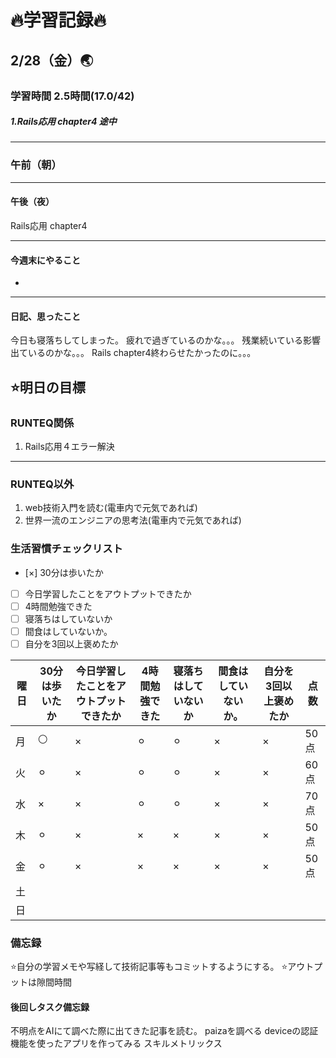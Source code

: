 # 🔥学習記録🔥
## 2/28（金）🌏
### 学習時間  2.5時間(17.0/42)
##### 1.Rails応用 chapter4 途中

***
### 午前（朝）
***
#### 午後（夜）
Rails応用 chapter4
***
#### 今週末にやること
-
***
#### 日記、思ったこと
今日も寝落ちしてしまった。
疲れで過ぎているのかな。。。
残業続いている影響出ているのかな。。。
Rails chapter4終わらせたかったのに。。。

## ⭐️明日の目標
### RUNTEQ関係
1. Rails応用４エラー解決
***
### RUNTEQ以外
1. web技術入門を読む(電車内で元気であれば)
2. 世界一流のエンジニアの思考法(電車内で元気であれば)


### 生活習慣チェックリスト
- [×] 30分は歩いたか
- [ ] 今日学習したことをアウトプットできたか
- [ ] 4時間勉強できた
- [ ] 寝落ちはしていないか
- [ ] 間食はしていないか。
- [ ] 自分を3回以上褒めたか

|曜日|30分は歩いたか|今日学習したことをアウトプットできたか|4時間勉強できた|寝落ちはしていないか|間食はしていないか。|自分を3回以上褒めたか|点数|
|---|---|---|---|---|---|---|---|
|月|⚪|×|⚪︎|⚪︎|×|×|50点|
|火|⚪︎|×|⚪︎|⚪︎|×|×|60点|
|水|×|×|⚪︎|⚪︎|×|×|70点|
|木|⚪︎|×|×|×|×|×|50点|
|金|⚪︎|×|×|×|×|×|50点|
|土| | | | | | | |
|日| | | | | | | |


### 備忘録
⭐️自分の学習メモや写経して技術記事等もコミットするようにする。
⭐️アウトプットは隙間時間

#### 後回しタスク備忘録
不明点をAIにて調べた際に出てきた記事を読む。
paizaを調べる
deviceの認証機能を使ったアプリを作ってみる
スキルメトリックス

